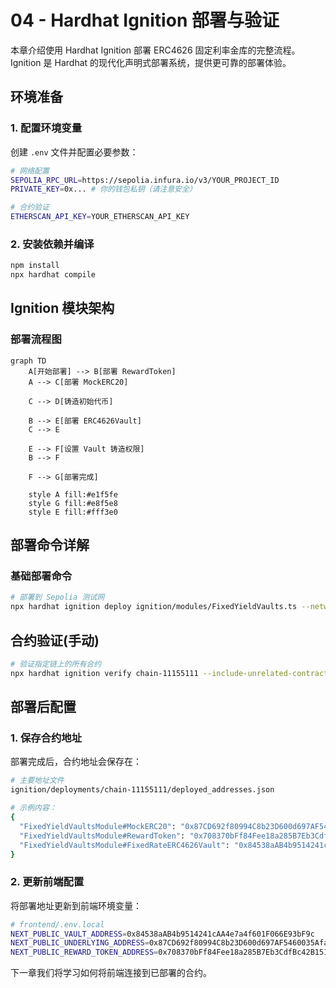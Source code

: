 # 04 - Hardhat Ignition 部署与验证

本章介绍使用 Hardhat Ignition 部署 ERC4626 固定利率金库的完整流程。Ignition 是 Hardhat 的现代化声明式部署系统，提供更可靠的部署体验。

## 环境准备

### 1. 配置环境变量
创建 `.env` 文件并配置必要参数：

```bash
# 网络配置
SEPOLIA_RPC_URL=https://sepolia.infura.io/v3/YOUR_PROJECT_ID
PRIVATE_KEY=0x... # 你的钱包私钥（请注意安全）

# 合约验证
ETHERSCAN_API_KEY=YOUR_ETHERSCAN_API_KEY
```

### 2. 安装依赖并编译
```bash
npm install
npx hardhat compile
```

## Ignition 模块架构

### 部署流程图

```mermaid
graph TD
    A[开始部署] --> B[部署 RewardToken]
    A --> C[部署 MockERC20]
    
    C --> D[铸造初始代币]
    
    B --> E[部署 ERC4626Vault]
    C --> E
    
    E --> F[设置 Vault 铸造权限]
    B --> F
    
    F --> G[部署完成]
    
    style A fill:#e1f5fe
    style G fill:#e8f5e8
    style E fill:#fff3e0
```

## 部署命令详解

### 基础部署命令
```bash
# 部署到 Sepolia 测试网
npx hardhat ignition deploy ignition/modules/FixedYieldVaults.ts --network sepolia
```

## 合约验证(手动)

```bash
# 验证指定链上的所有合约
npx hardhat ignition verify chain-11155111 --include-unrelated-contracts

```

## 部署后配置

### 1. 保存合约地址
部署完成后，合约地址会保存在：
```bash
# 主要地址文件
ignition/deployments/chain-11155111/deployed_addresses.json

# 示例内容：
{
  "FixedYieldVaultsModule#MockERC20": "0x87CD692f80994C8b23D600d697AF5460035AfaC6",
  "FixedYieldVaultsModule#RewardToken": "0x708370bFf84Fee18a285B7Eb3CdfBc42B151eb03", 
  "FixedYieldVaultsModule#FixedRateERC4626Vault": "0x84538aAB4b9514241cAA4e7a4f601F066E93bF9c"
}
```

### 2. 更新前端配置
将部署地址更新到前端环境变量：

```bash
# frontend/.env.local
NEXT_PUBLIC_VAULT_ADDRESS=0x84538aAB4b9514241cAA4e7a4f601F066E93bF9c
NEXT_PUBLIC_UNDERLYING_ADDRESS=0x87CD692f80994C8b23D600d697AF5460035AfaC6
NEXT_PUBLIC_REWARD_TOKEN_ADDRESS=0x708370bFf84Fee18a285B7Eb3CdfBc42B151eb03
```

下一章我们将学习如何将前端连接到已部署的合约。